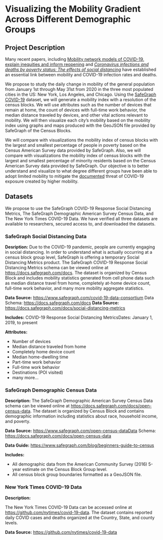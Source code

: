 # Visualizing the Mobility Gradient Across Different Demographic Groups



## Project Description

Many recent papers, including [Mobility network models of COVID-19, explain inequities and inform reopening](https://www.nature.com/articles/s41586-020-2923-3.epdf?sharing_token=c2VoryoYtQWd97ZdgEeRENRgN0jAjWel9jnR3ZoTv0P4QCkIKJMffNLo7c2z6ZZTYnGvAvX3fI35Ev4XiT4qy_Aw6981p_PWN2cUGQp-Db0e94Jx4cKJQKn89MbI01LV-5MeKLdkAFZjD7pS4mC45svhw8DcXn1DInTY6nWUQ50%3D) and [*Coronavirus infections and deaths by poverty status: The effects of social distancing*](https://pubmed.ncbi.nlm.nih.gov/33362321/) have established an essential link between mobility and COVID-19 infection rates and deaths. 

We propose to study the daily change in mobility of the general population from January 1st through May 31st from 2020 in the three most populated cities in the US: New York, Los Angeles, and Chicago. Using the [SafeGraph COVID-19](https://www.safegraph.com/covid-19-data-consortium) dataset, we will generate a mobility index with a resolution of the census blocks. We will use attributes such as the number of devices that remain at home, the count of devices with full-time work behavior, the median distance traveled by devices, and other vital actions relevant to mobility. We will then visualize each city’s mobility based on the mobility index using graphs and maps produced with the GeoJSON file provided by SafeGraph of the Census Blocks. 

We will compare with visualizations the mobility index of census blocks with the largest and smallest percentage of people in poverty based on the Census American Survey data provided by SafeGraph. Also, we will compare with visualizations the mobility index of census blocks with the largest and smallest percentage of minority residents based on the Census American Survey data provided by SafeGraph. Our objective is to better understand and visualize to what degree different groups have been able to adopt limited mobility to mitigate the [documented](https://www.nature.com/articles/s41586-020-2923-3.epdf?sharing_token=c2VoryoYtQWd97ZdgEeRENRgN0jAjWel9jnR3ZoTv0P4QCkIKJMffNLo7c2z6ZZTYnGvAvX3fI35Ev4XiT4qy_Aw6981p_PWN2cUGQp-Db0e94Jx4cKJQKn89MbI01LV-5MeKLdkAFZjD7pS4mC45svhw8DcXn1DInTY6nWUQ50%3D) threat of COVID-19 exposure created by higher mobility. 



## Datasets

We propose to use the SafeGraph COVID-19 Response Social Distancing Metrics, The SafeGraph Demographic American Survey Census Data, and The New York Times COVID-19 Data. We have verified all three datasets are available to researchers, secured access to, and downloaded the datasets.

### SafeGraph Social Distancing Data

**Desription:** Due to the COVID-19 pandemic, people are currently engaging in social distancing. In order to understand what is actually occurring at a census block group level, SafeGraph is offering a temporary Social Distancing Metrics product.
The SafeGraph COVID-19 Response Social Distancing Metrics schema can be viewed online at https://docs.safegraph.com/docs. The dataset is organized by Census Block and includes mobility statistics generated from cell phone data such as median distance travel from home, completely at-home device count, full-time work behavior, and many more mobility aggregate statistics. 

**Data Source:** https://www.safegraph.com/covid-19-data-consortium Data Schema: https://docs.safegraph.com/docs 
**Data Source:** https://docs.safegraph.com/docs/social-distancing-metrics

**Includes:** COVID-19 Response Social Distancing MetricsDates: January 1, 2019, to present

**Attributes:** 

* Number of devices 
* Median distance traveled from home
* Completely home device count
* Median home-dwelling time
* Part-time work behavior
* Full-time work behavior
* Destinations (POI visited)
* many more...

### SafeGraph Demographic Census Data

**Description:** The SafeGraph Demographic American Survey Census Data schema can be viewed online at https://docs.safegraph.com/docs/open-census-data. The dataset is organized by Census Block and contains demographic information including statistics about race, household income, and poverty. 

**Data Source:** https://www.safegraph.com/open-census-dataData Schema: https://docs.safegraph.com/docs/open-census-data 

**Data Guide:** https://www.safegraph.com/blog/beginners-guide-to-census 

**Includes:** 

* All demographic data from the American Community Survey (2016) 5-year estimate on the Census Block Group level. 
* All census block group boundaries formatted as a GeoJSON file.

### New York Times COVID-19 Data

**Description:** 

The New York Times COVID-19 Data can be accessed online at https://github.com/nytimes/covid-19-data. The dataset contains reported daily COVID cases and deaths organized at the Country, State, and county levels. 

**Data Source:** https://github.com/nytimes/covid-19-data

